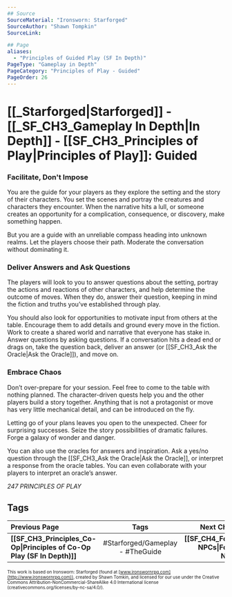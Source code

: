 ```yaml
---
## Source
SourceMaterial: "Ironsworn: Starforged"
SourceAuthor: "Shawn Tompkin"
SourceLink: 

## Page
aliases:
  - "Principles of Guided Play (SF In Depth)"
PageType: "Gameplay in Depth"
PageCategory: "Principles of Play - Guided"
PageOrder: 26
---
```

# [[_Starforged|Starforged]] - [[_SF_CH3_Gameplay In Depth|In Depth]] - [[SF_CH3_Principles of Play|Principles of Play]]: Guided
### Facilitate, Don't Impose
You are the guide for your players as they explore the setting and the story of their characters. You set the scenes and portray the creatures and characters they encounter. When the narrative hits a lull, or someone creates an opportunity for a complication, consequence, or discovery, make something happen.

But you are a guide with an unreliable compass heading into unknown realms. Let the players choose their path. Moderate the conversation without dominating it.

### Deliver Answers and Ask Questions
The players will look to you to answer questions about the setting, portray the actions and reactions of other characters, and help determine the outcome of moves. When they do, answer their question, keeping in mind the fiction and truths you’ve established through play.

You should also look for opportunities to motivate input from others at the table. Encourage them to add details and ground every move in the fiction. Work to create a shared world and narrative that everyone has stake in. Answer questions by asking questions. If a conversation hits a dead end or drags on, take the question back, deliver an answer (or [[SF_CH3_Ask the Oracle|Ask the Oracle]]), and move on.

### Embrace Chaos
Don’t over-prepare for your session. Feel free to come to the table with nothing planned. The character-driven quests help you and the other players build a story together. Anything that is not a protagonist or move has very little mechanical detail, and can be introduced on the fly.

Letting go of your plans leaves you open to the unexpected. Cheer for surprising successes. Seize the story possibilities of dramatic failures. Forge a galaxy of wonder and danger.

You can also use the oracles for answers and inspiration. Ask a yes/no question through the [[SF_CH3_Ask the Oracle|Ask the Oracle]], or interpret a response from the oracle tables. You can even collaborate with your players to interpret an oracle’s answer.

*247 PRINCIPLES OF PLAY*

## Tags
| Previous Page | Tags | Next Chapter |
|:--- |:---:| ---:|
| **[[SF_CH3_Principles_Co-Op\|Principles of Co-Op Play (SF In Depth)]]** | #Starforged/Gameplay - #TheGuide | **[[SF_CH4_Forging NPCs\|Forging NPCs]]** |

<font size=-2>This work is based on Ironsworn: Starforged (found at [www.ironswornrpg.com](http://www.ironswornrpg.com)), created by Shawn Tomkin, and licensed for our use under the Creative Commons Attribution-NonCommercial-ShareAlike 4.0 International license  (creativecommons.org/licenses/by-nc-sa/4.0/).</font>